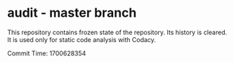 # audit - master branch

This repository contains frozen state of the repository.
Its history is cleared. It is used only for static code
analysis with Codacy.

Commit Time: 1700628354